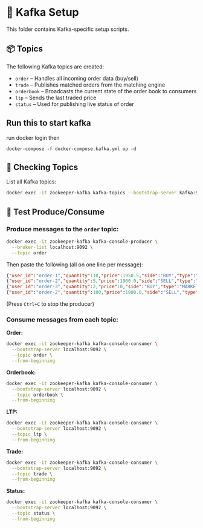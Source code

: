 # 🧩 Kafka Setup

This folder contains Kafka-specific setup scripts.

## 📦 Topics

The following Kafka topics are created:

- `order` – Handles all incoming order data (buy/sell)
- `trade` – Publishes matched orders from the matching engine
- `orderbook` – Broadcasts the current state of the order book to consumers
- `ltp` – Sends the last traded price
- `status` – Used for publishing live status of order

## Run this to start kafka

run
docker login
then

```shell
docker-compose -f docker-compose.kafka.yml up -d
```

## 🚀 Checking Topics

List all Kafka topics:

```bash
docker exec -it zookeeper-kafka kafka-topics --bootstrap-server kafka:9092 --list
```

## 🧪 Test Produce/Consume

### Produce messages to the `order` topic:

```bash
docker exec -it zookeeper-kafka kafka-console-producer \
  --broker-list localhost:9092 \
  --topic order
```

Then paste the following (all on one line per message):

```json
{"user_id":"order-1","quantity":10,"price":1950.5,"side":"BUY","type":"LIMIT"}
{"user_id":"order-2","quantity":5,"price":1900.0,"side":"SELL","type":"LIMIT"}
{"user_id":"order-3","quantity":2,"price":0,"side":"BUY","type":"MARKET"}
{"user_id":"order-2","quantity":100,"price":1900.0,"side":"SELL","type":"LIMIT"}
```

(Press `Ctrl+C` to stop the producer)

### Consume messages from each topic:

**Order:**

```bash
docker exec -it zookeeper-kafka kafka-console-consumer \
  --bootstrap-server localhost:9092 \
  --topic order \
  --from-beginning
```

**Orderbook:**

```bash
docker exec -it zookeeper-kafka kafka-console-consumer \
  --bootstrap-server localhost:9092 \
  --topic orderbook \
  --from-beginning
```

**LTP:**

```bash
docker exec -it zookeeper-kafka kafka-console-consumer \
  --bootstrap-server localhost:9092 \
  --topic ltp \
  --from-beginning
```

**Trade:**

```bash
docker exec -it zookeeper-kafka kafka-console-consumer \
  --bootstrap-server localhost:9092 \
  --topic trade \
  --from-beginning
```

**Status:**

```bash
docker exec -it zookeeper-kafka kafka-console-consumer \
  --bootstrap-server localhost:9092 \
  --topic status \
  --from-beginning
```
